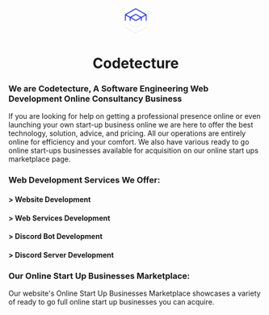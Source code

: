 <div align="center">  
    <img height="50" src="./assets/codetecture logo-f_6h0s_Q.png">  
    <h1>Codetecture</h1>
</div>

### We are Codetecture, A Software Engineering Web Development Online Consultancy Business

If you are looking for help on getting a professional presence online or even launching your own start-up business online we are here to offer the best technology, solution, advice, and pricing. All our operations are entirely online for efficiency and your comfort. We also have various ready to go online start-ups businesses available for acquisition on our online start ups marketplace page.

### Web Development Services We Offer:

#### > Website Development
#### > Web Services Development
#### > Discord Bot Development
#### > Discord Server Development

### Our Online Start Up Businesses Marketplace:

Our website's Online Start Up Businesses Marketplace showcases a variety of ready to go full online start up businesses you can acquire.
